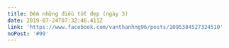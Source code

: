```yaml
---
title: Đếm những điều tốt đẹp (ngày 3)
date: 2019-07-24T07:32:46.411Z
link: 'https://www.facebook.com/vanthanhng96/posts/1095384527324510'
noPost: '#99'
---
```


